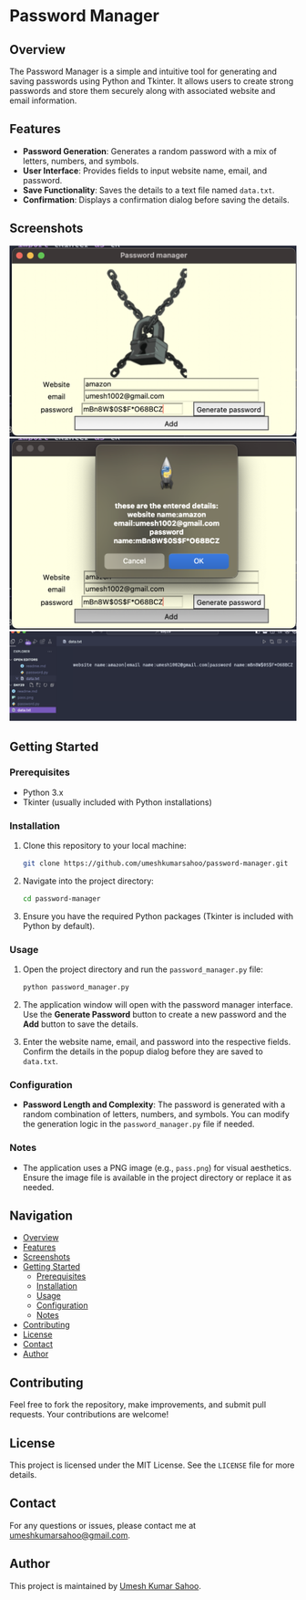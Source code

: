 # Password Manager

## Overview

The Password Manager is a simple and intuitive tool for generating and saving passwords using Python and Tkinter. It allows users to create strong passwords and store them securely along with associated website and email information.

## Features

- **Password Generation**: Generates a random password with a mix of letters, numbers, and symbols.
- **User Interface**: Provides fields to input website name, email, and password.
- **Save Functionality**: Saves the details to a text file named `data.txt`.
- **Confirmation**: Displays a confirmation dialog before saving the details.

## Screenshots

![Password Manager Screenshot](interface.png)
![Password Manager Screenshot](msg.png)
![Password Manager Screenshot](data.png)


## Getting Started

### Prerequisites

- Python 3.x
- Tkinter (usually included with Python installations)

### Installation

1. Clone this repository to your local machine:

   ```bash
   git clone https://github.com/umeshkumarsahoo/password-manager.git
   ```

2. Navigate into the project directory:

   ```bash
   cd password-manager
   ```

3. Ensure you have the required Python packages (Tkinter is included with Python by default).

### Usage

1. Open the project directory and run the `password_manager.py` file:

   ```bash
   python password_manager.py
   ```

2. The application window will open with the password manager interface. Use the **Generate Password** button to create a new password and the **Add** button to save the details.

3. Enter the website name, email, and password into the respective fields. Confirm the details in the popup dialog before they are saved to `data.txt`.

### Configuration

- **Password Length and Complexity**: The password is generated with a random combination of letters, numbers, and symbols. You can modify the generation logic in the `password_manager.py` file if needed.

### Notes

- The application uses a PNG image (e.g., `pass.png`) for visual aesthetics. Ensure the image file is available in the project directory or replace it as needed.

## Navigation

- [Overview](#overview)
- [Features](#features)
- [Screenshots](#screenshots)
- [Getting Started](#getting-started)
  - [Prerequisites](#prerequisites)
  - [Installation](#installation)
  - [Usage](#usage)
  - [Configuration](#configuration)
  - [Notes](#notes)
- [Contributing](#contributing)
- [License](#license)
- [Contact](#contact)
- [Author](#author)

## Contributing

Feel free to fork the repository, make improvements, and submit pull requests. Your contributions are welcome!

## License

This project is licensed under the MIT License. See the `LICENSE` file for more details.

## Contact

For any questions or issues, please contact me at umeshkumarsahoo@gmail.com.

## Author

This project is maintained by [Umesh Kumar Sahoo](https://github.com/umeshkumarsahoo).
